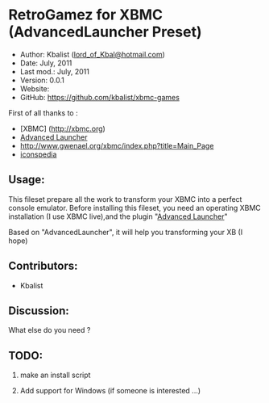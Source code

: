RetroGamez for XBMC (AdvancedLauncher Preset)
=============================================

* Author:    Kbalist (<lord_of_Kbal@hotmail.com>)
* Date:      July, 2011
* Last mod.: July, 2011
* Version:   0.0.1
* Website:   
* GitHub:    <https://github.com/kbalist/xbmc-games>


First of all thanks to : 

* [XBMC] (http://xbmc.org)
* [Advanced Launcher](http://code.google.com/p/xbmc-advanced-launcher/)
* http://www.gwenael.org/xbmc/index.php?title=Main_Page
* [iconspedia](http://www.iconspedia.com/pack/all-console-143/30.html)



Usage:
------

This fileset prepare all the work to transform your XBMC into a perfect console emulator.
Before installing this fileset, you need an operating XBMC installation (I use XBMC live),and the plugin "[Advanced Launcher](http://www.gwenael.org/xbmc/index.php?title=Main_Page)"



Based on "AdvancedLauncher", it will help you transforming your XB (I hope)



Contributors:
-------------

* Kbalist


Discussion:
-----------

What else do you need ?

TODO:
-----

1. make an install script

11. Add support for Windows (if someone is interested ...)






